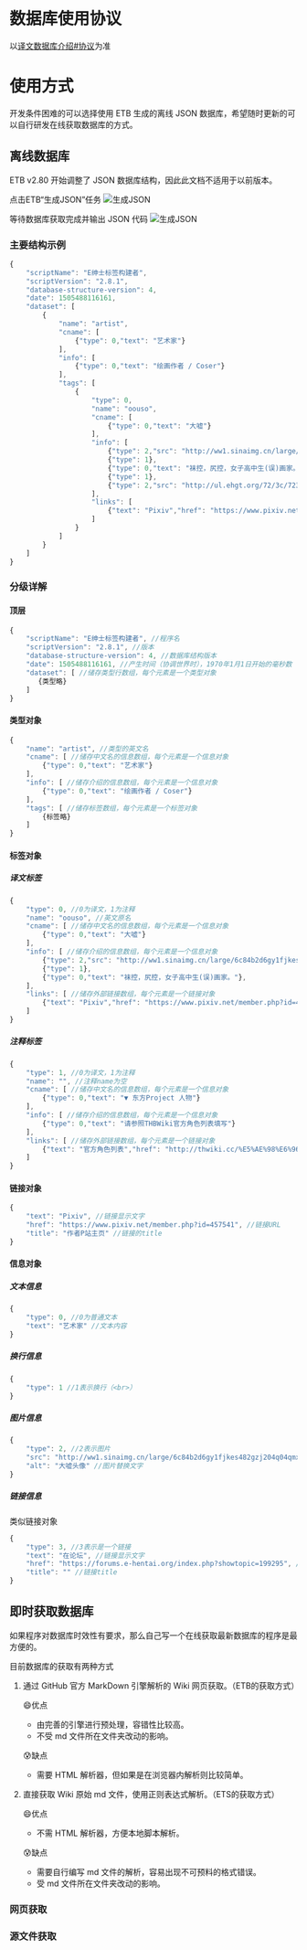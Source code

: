 # 数据库使用协议
以[译文数据库介绍#协议](Home#%E5%8D%8F%E8%AE%AE)为准

# 使用方式
开发条件困难的可以选择使用 ETB 生成的离线 JSON 数据库，希望随时更新的可以自行研发在线获取数据库的方式。

## 离线数据库
ETB v2.80 开始调整了 JSON 数据库结构，因此此文档不适用于以前版本。

点击ETB“生成JSON”任务
![生成JSON](https://raw.githubusercontent.com/wiki/Mapaler/EhTagTranslator/wiki-document/images/etb-chose-json.png)

等待数据库获取完成并输出 JSON 代码
![生成JSON](https://raw.githubusercontent.com/wiki/Mapaler/EhTagTranslator/wiki-document/images/etb-json-output.png)

### 主要结构示例
```js
{
    "scriptName": "E绅士标签构建者",
    "scriptVersion": "2.8.1",
    "database-structure-version": 4,
    "date": 1505488116161,
    "dataset": [
        {
            "name": "artist",
            "cname": [
                {"type": 0,"text": "艺术家"}
            ],
            "info": [
                {"type": 0,"text": "绘画作者 / Coser"}
            ],
            "tags": [
                {
                    "type": 0,
                    "name": "oouso",
                    "cname": [
                        {"type": 0,"text": "大嘘"}
                    ],
                    "info": [
                        {"type": 2,"src": "http://ww1.sinaimg.cn/large/6c84b2d6gy1fjkes482gzj204q04qmxx.jpg","alt": "大嘘头像"},
                        {"type": 1},
                        {"type": 0,"text": "袜控，尻控，女子高中生(误)画家。"},
                        {"type": 1},
                        {"type": 2,"src": "http://ul.ehgt.org/72/3c/723ca0e20e7cbf1b9f83c3a082c37b560de437aa-2602261-1787-2500-jpg_250.jpg","alt": "大嘘作品"}
                    ],
                    "links": [
                        {"text": "Pixiv","href": "https://www.pixiv.net/member.php?id=457541","title": "作者P站主页"}
                    ]
                }
            ]
        } 
    ]
}
```
### 分级详解
#### 顶层
```js
{
    "scriptName": "E绅士标签构建者", //程序名
    "scriptVersion": "2.8.1", //版本
    "database-structure-version": 4, //数据库结构版本
    "date": 1505488116161, //产生时间（协调世界时），1970年1月1日开始的毫秒数
    "dataset": [ //储存类型行数组，每个元素是一个类型对象
	   {类型略}
    ]
}
```
#### 类型对象
```js
{
	"name": "artist", //类型的英文名
	"cname": [ //储存中文名的信息数组，每个元素是一个信息对象
		{"type": 0,"text": "艺术家"}
	],
	"info": [ //储存介绍的信息数组，每个元素是一个信息对象
		{"type": 0,"text": "绘画作者 / Coser"}
	],
	"tags": [ //储存标签数组，每个元素是一个标签对象
		{标签略}
	]
}
```
#### 标签对象
##### 译文标签
```js
{
	"type": 0, //0为译文，1为注释
	"name": "oouso", //英文原名
	"cname": [ //储存中文名的信息数组，每个元素是一个信息对象
    	{"type": 0,"text": "大嘘"}
	],
	"info": [ //储存介绍的信息数组，每个元素是一个信息对象
		{"type": 2,"src": "http://ww1.sinaimg.cn/large/6c84b2d6gy1fjkes482gzj204q04qmxx.jpg","alt": "大嘘头像"},
		{"type": 1},
		{"type": 0,"text": "袜控，尻控，女子高中生(误)画家。"},
	],
	"links": [ //储存外部链接数组，每个元素是一个链接对象
    	{"text": "Pixiv","href": "https://www.pixiv.net/member.php?id=457541","title": "作者P站主页"}
	]
}
```
##### 注释标签
```js
{
    "type": 1, //0为译文，1为注释
    "name": "", //注释name为空
    "cname": [ //储存中文名的信息数组，每个元素是一个信息对象
        {"type": 0,"text": "▼ 东方Project 人物"}
    ],
    "info": [ //储存介绍的信息数组，每个元素是一个信息对象
        {"type": 0,"text": "请参照THBWiki官方角色列表填写"}
    ],
    "links": [ //储存外部链接数组，每个元素是一个链接对象
        {"text": "官方角色列表","href": "http://thwiki.cc/%E5%AE%98%E6%96%B9%E8%A7%92%E8%89%B2%E5%88%97%E8%A1%A8","title": ""}
    ]
}
```
#### 链接对象
```js
{
	"text": "Pixiv", //链接显示文字
	"href": "https://www.pixiv.net/member.php?id=457541", //链接URL
	"title": "作者P站主页" //链接的title
}
```
#### 信息对象
##### 文本信息
```js
{
	"type": 0, //0为普通文本
	"text": "艺术家" //文本内容
}
```
##### 换行信息
```js
{
	"type": 1 //1表示换行（<br>）
}
```
##### 图片信息
```js
{
	"type": 2, //2表示图片
	"src": "http://ww1.sinaimg.cn/large/6c84b2d6gy1fjkes482gzj204q04qmxx.jpg", //图片URL
	"alt": "大嘘头像" //图片替换文字
}
```
##### 链接信息
类似链接对象
```js
{
    "type": 3, //3表示是一个链接
    "text": "在论坛", //链接显示文字
    "href": "https://forums.e-hentai.org/index.php?showtopic=199295", //链接URL
    "title": "" //链接title
}
```

## 即时获取数据库
如果程序对数据库时效性有要求，那么自己写一个在线获取最新数据库的程序是最方便的。

目前数据库的获取有两种方式
1. 通过 GitHub 官方 MarkDown 引擎解析的 Wiki 网页获取。（ETB的获取方式）
   
   😄优点
	* 由完善的引擎进行预处理，容错性比较高。
	* 不受 md 文件所在文件夹改动的影响。

   😰缺点
	* 需要 HTML 解析器，但如果是在浏览器内解析则比较简单。

2. 直接获取 Wiki 原始 md 文件，使用正则表达式解析。（ETS的获取方式）
   
   😄优点
	* 不需 HTML 解析器，方便本地脚本解析。

   😰缺点
	* 需要自行编写 md 文件的解析，容易出现不可预料的格式错误。
	* 受 md 文件所在文件夹改动的影响。
### 网页获取
### 源文件获取